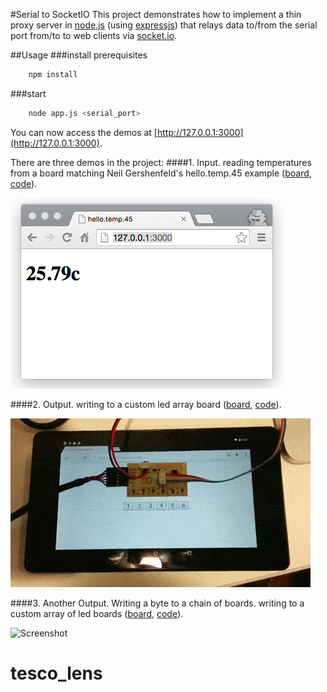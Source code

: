 #Serial to SocketIO
This project demonstrates how to implement a thin proxy server in [node.js](http://nodejs.org/) (using [expressjs](http://expressjs.com/)) that relays data to/from the serial port from/to to web clients via [socket.io](http://socket.io).



##Usage
###install prerequisites
```bash
    npm install
```

###start
```bash
    node app.js <serial_port>
```

You can now access the demos at [http://127.0.0.1:3000](http://127.0.0.1:3000).

There are three demos in the project:
####1. Input.
reading temperatures from a board matching Neil Gershenfeld's hello.temp.45 example ([board](http://academy.cba.mit.edu/classes/input_devices/temp/hello.temp.45.png), [code](http://academy.cba.mit.edu/classes/input_devices/temp/hello.temp.45.c)).

![Screenshot](temp_screenshot.png)

####2. Output.
writing to a custom led array board ([board](http://fab.cba.mit.edu/classes/863.14/people/tomer_weller/assets/week11/hello.array.serial.44.board.png), [code](http://fab.cba.mit.edu/classes/863.14/people/tomer_weller/assets/week11/hello.array.serial.44.c)).

![Screenshot](led_array_screenshot.gif)

####3. Another Output. Writing a byte to a chain of boards.
writing to a custom array of led boards ([board](http://fab.cba.mit.edu/classes/863.14/people/tomer_weller/assets/week12/binary.chain.board.png), [code](http://fab.cba.mit.edu/classes/863.14/people/tomer_weller/assets/week11/binary.chain.45.c)).

![Screenshot](binarize_screenshot.gif)

# tesco_lens
